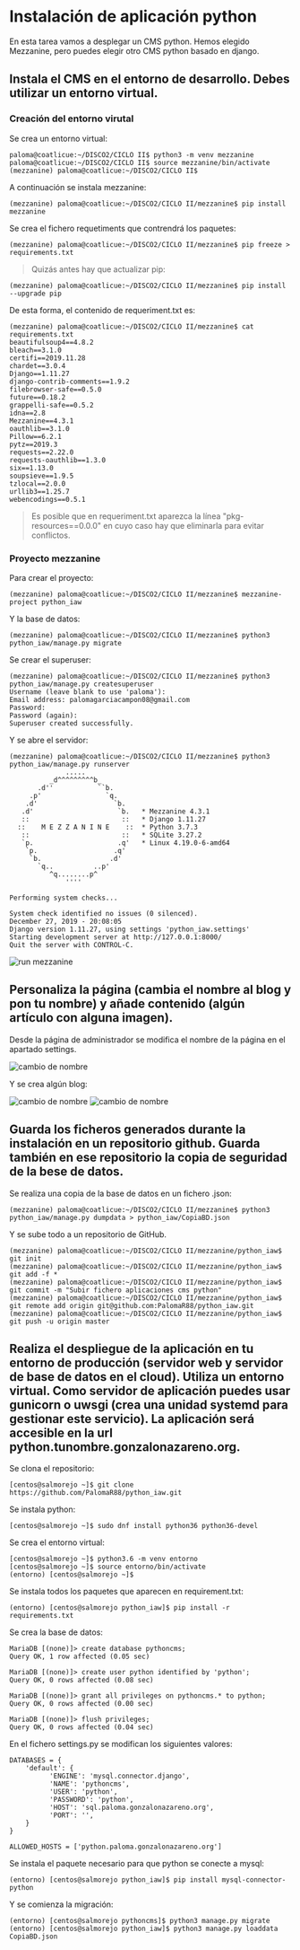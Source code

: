 # Instalación de aplicación python

En esta tarea vamos a desplegar un CMS python. Hemos elegido Mezzanine, pero puedes elegir otro CMS python basado en django.

## Instala el CMS en el entorno de desarrollo. Debes utilizar un entorno virtual.

### Creación del entorno virutal
Se crea un entorno virtual:
~~~
paloma@coatlicue:~/DISCO2/CICLO II$ python3 -m venv mezzanine
paloma@coatlicue:~/DISCO2/CICLO II$ source mezzanine/bin/activate
(mezzanine) paloma@coatlicue:~/DISCO2/CICLO II$  
~~~

A continuación se instala mezzanine:
~~~
(mezzanine) paloma@coatlicue:~/DISCO2/CICLO II/mezzanine$ pip install mezzanine
~~~




Se crea el fichero requetiments que contrendrá los paquetes:
~~~
(mezzanine) paloma@coatlicue:~/DISCO2/CICLO II/mezzanine$ pip freeze > requirements.txt
~~~

> Quizás antes hay que actualizar pip:
~~~
(mezzanine) paloma@coatlicue:~/DISCO2/CICLO II/mezzanine$ pip install --upgrade pip
~~~

De esta forma, el contenido de requeriment.txt es:
~~~
(mezzanine) paloma@coatlicue:~/DISCO2/CICLO II/mezzanine$ cat requirements.txt 
beautifulsoup4==4.8.2
bleach==3.1.0
certifi==2019.11.28
chardet==3.0.4
Django==1.11.27
django-contrib-comments==1.9.2
filebrowser-safe==0.5.0
future==0.18.2
grappelli-safe==0.5.2
idna==2.8
Mezzanine==4.3.1
oauthlib==3.1.0
Pillow==6.2.1
pytz==2019.3
requests==2.22.0
requests-oauthlib==1.3.0
six==1.13.0
soupsieve==1.9.5
tzlocal==2.0.0
urllib3==1.25.7
webencodings==0.5.1
~~~

> Es posible que en requeriment.txt aparezca la línea "pkg-resources==0.0.0" en cuyo caso hay que eliminarla para evitar conflictos.

### Proyecto mezzanine
Para crear el proyecto:
~~~
(mezzanine) paloma@coatlicue:~/DISCO2/CICLO II/mezzanine$ mezzanine-project python_iaw
~~~

Y la base de datos:
~~~
(mezzanine) paloma@coatlicue:~/DISCO2/CICLO II/mezzanine$ python3 python_iaw/manage.py migrate
~~~

Se crear el superuser:
~~~
(mezzanine) paloma@coatlicue:~/DISCO2/CICLO II/mezzanine$ python3 python_iaw/manage.py createsuperuser
Username (leave blank to use 'paloma'): 
Email address: palomagarciacampon08@gmail.com
Password: 
Password (again): 
Superuser created successfully.
~~~

Y se abre el servidor:
~~~
(mezzanine) paloma@coatlicue:~/DISCO2/CICLO II/mezzanine$ python3 python_iaw/manage.py runserver
              .....
          _d^^^^^^^^^b_
       .d''           ``b.
     .p'                `q.
    .d'                   `b.
   .d'                     `b.   * Mezzanine 4.3.1
   ::                       ::   * Django 1.11.27
  ::    M E Z Z A N I N E    ::  * Python 3.7.3
   ::                       ::   * SQLite 3.27.2
   `p.                     .q'   * Linux 4.19.0-6-amd64
    `p.                   .q'
     `b.                 .d'
       `q..          ..p'
          ^q........p^
              ''''

Performing system checks...

System check identified no issues (0 silenced).
December 27, 2019 - 20:08:05
Django version 1.11.27, using settings 'python_iaw.settings'
Starting development server at http://127.0.0.1:8000/
Quit the server with CONTROL-C.
~~~

![run mezzanine](images/aimg.ong)


## Personaliza la página (cambia el nombre al blog y pon tu nombre) y añade contenido (algún artículo con alguna imagen).

Desde la página de administrador se modifica el nombre de la página en el apartado settings.

![cambio de nombre](images/bimg.ong)

Y se crea algún blog:

![cambio de nombre](images/cimg.ong)
![cambio de nombre](images/dimg.ong)


## Guarda los ficheros generados durante la instalación en un repositorio github. Guarda también en ese repositorio la copia de seguridad de la bese de datos.

Se realiza una copia de la base de datos en un fichero .json:
~~~
(mezzanine) paloma@coatlicue:~/DISCO2/CICLO II/mezzanine$ python3 python_iaw/manage.py dumpdata > python_iaw/CopiaBD.json
~~~

Y se sube todo a un repositorio de GitHub.
~~~
(mezzanine) paloma@coatlicue:~/DISCO2/CICLO II/mezzanine/python_iaw$ git init
(mezzanine) paloma@coatlicue:~/DISCO2/CICLO II/mezzanine/python_iaw$ git add -f *
(mezzanine) paloma@coatlicue:~/DISCO2/CICLO II/mezzanine/python_iaw$ git commit -m "Subir fichero aplicaciones cms python"
(mezzanine) paloma@coatlicue:~/DISCO2/CICLO II/mezzanine/python_iaw$ git remote add origin git@github.com:PalomaR88/python_iaw.git
(mezzanine) paloma@coatlicue:~/DISCO2/CICLO II/mezzanine/python_iaw$ git push -u origin master
~~~


## Realiza el despliegue de la aplicación en tu entorno de producción (servidor web y servidor de base de datos en el cloud). Utiliza un entorno virtual. Como servidor de aplicación puedes usar gunicorn o uwsgi (crea una unidad systemd para gestionar este servicio). La aplicación será accesible en la url python.tunombre.gonzalonazareno.org.

Se clona el repositorio:
~~~
[centos@salmorejo ~]$ git clone https://github.com/PalomaR88/python_iaw.git
~~~

Se instala python:
~~~
[centos@salmorejo ~]$ sudo dnf install python36 python36-devel
~~~

Se crea el entorno virtual:
~~~
[centos@salmorejo ~]$ python3.6 -m venv entorno
[centos@salmorejo ~]$ source entorno/bin/activate
(entorno) [centos@salmorejo ~]$ 
~~~

Se instala todos los paquetes que aparecen en requirement.txt:
~~~
(entorno) [centos@salmorejo python_iaw]$ pip install -r requirements.txt
~~~


Se crea la base de datos:
~~~
MariaDB [(none)]> create database pythoncms;
Query OK, 1 row affected (0.05 sec)

MariaDB [(none)]> create user python identified by 'python';
Query OK, 0 rows affected (0.08 sec)

MariaDB [(none)]> grant all privileges on pythoncms.* to python;
Query OK, 0 rows affected (0.00 sec)

MariaDB [(none)]> flush privileges;
Query OK, 0 rows affected (0.04 sec)
~~~

En el fichero settings.py se modifican los siguientes valores:
~~~
DATABASES = {
    'default': {
          'ENGINE': 'mysql.connector.django',
          'NAME': 'pythoncms',
          'USER': 'python',
          'PASSWORD': 'python',
          'HOST': 'sql.paloma.gonzalonazareno.org',
          'PORT': '',
    }
}
~~~
~~~
ALLOWED_HOSTS = ['python.paloma.gonzalonazareno.org']
~~~

Se instala el paquete necesario para que python se conecte a mysql:
~~~
(entorno) [centos@salmorejo python_iaw]$ pip install mysql-connector-python
~~~

Y se comienza la migración:
~~~
(entorno) [centos@salmorejo pythoncms]$ python3 manage.py migrate
(entorno) [centos@salmorejo python_iaw]$ python3 manage.py loaddata CopiaBD.json 